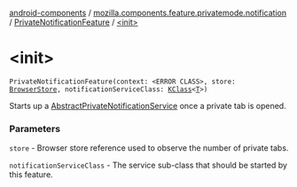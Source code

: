[android-components](../../index.md) / [mozilla.components.feature.privatemode.notification](../index.md) / [PrivateNotificationFeature](index.md) / [&lt;init&gt;](./-init-.md)

# &lt;init&gt;

`PrivateNotificationFeature(context: <ERROR CLASS>, store: `[`BrowserStore`](../../mozilla.components.browser.state.store/-browser-store/index.md)`, notificationServiceClass: `[`KClass`](https://kotlinlang.org/api/latest/jvm/stdlib/kotlin.reflect/-k-class/index.html)`<`[`T`](index.md#T)`>)`

Starts up a [AbstractPrivateNotificationService](../-abstract-private-notification-service/index.md) once a private tab is opened.

### Parameters

`store` - Browser store reference used to observe the number of private tabs.

`notificationServiceClass` - The service sub-class that should be started by this feature.